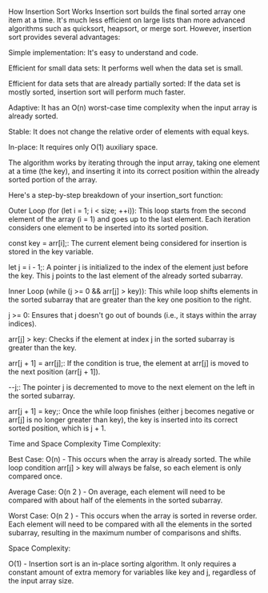 How Insertion Sort Works
Insertion sort builds the final sorted array one item at a time. It's much less efficient on large lists than more advanced algorithms such as quicksort, heapsort, or merge sort. However, insertion sort provides several advantages:

Simple implementation: It's easy to understand and code.

Efficient for small data sets: It performs well when the data set is small.

Efficient for data sets that are already partially sorted: If the data set is mostly sorted, insertion sort will perform much faster.

Adaptive: It has an O(n) worst-case time complexity when the input array is already sorted.

Stable: It does not change the relative order of elements with equal keys.

In-place: It requires only O(1) auxiliary space.

The algorithm works by iterating through the input array, taking one element at a time (the key), and inserting it into its correct position within the already sorted portion of the array.

Here's a step-by-step breakdown of your insertion_sort function:

Outer Loop (for (let i = 1; i < size; ++i)): This loop starts from the second element of the array (i = 1) and goes up to the last element. Each iteration considers one element to be inserted into its sorted position.

const key = arr[i];: The current element being considered for insertion is stored in the key variable.

let j = i - 1;: A pointer j is initialized to the index of the element just before the key. This j points to the last element of the already sorted subarray.

Inner Loop (while (j >= 0 && arr[j] > key)): This while loop shifts elements in the sorted subarray that are greater than the key one position to the right.

j >= 0: Ensures that j doesn't go out of bounds (i.e., it stays within the array indices).

arr[j] > key: Checks if the element at index j in the sorted subarray is greater than the key.

arr[j + 1] = arr[j];: If the condition is true, the element at arr[j] is moved to the next position (arr[j + 1]).

--j;: The pointer j is decremented to move to the next element on the left in the sorted subarray.

arr[j + 1] = key;: Once the while loop finishes (either j becomes negative or arr[j] is no longer greater than key), the key is inserted into its correct sorted position, which is j + 1.

Time and Space Complexity
Time Complexity:

Best Case: O(n) - This occurs when the array is already sorted. The while loop condition arr[j] > key will always be false, so each element is only compared once.

Average Case: O(n 
2
 ) - On average, each element will need to be compared with about half of the elements in the sorted subarray.

Worst Case: O(n 
2
 ) - This occurs when the array is sorted in reverse order. Each element will need to be compared with all the elements in the sorted subarray, resulting in the maximum number of comparisons and shifts.

Space Complexity:

O(1) - Insertion sort is an in-place sorting algorithm. It only requires a constant amount of extra memory for variables like key and j, regardless of the input array size.
